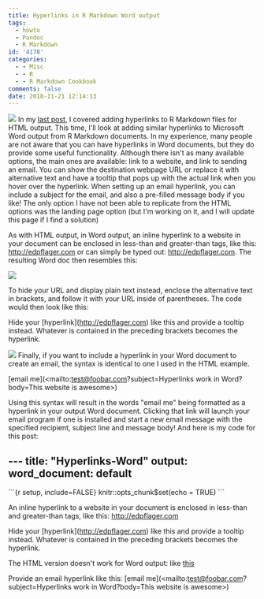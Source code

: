 ```yaml
---
title: Hyperlinks in R Markdown Word output
tags:
  - howto
  - Pandoc
  - R Markdown
id: '4178'
categories:
  - - Misc
  - - R
  - - R Markdown Cookbook
comments: false
date: 2018-11-21 12:14:13
---
```


[![](http://edpflager.com/wp-content/uploads/2018/09/rmarkdown-e1538176415459.png)](http://edpflager.com/wp-content/uploads/2018/09/rmarkdown-e1538176415459.png) In my [last post](http://edpflager.com/2018/11/16/html-hyperlinks-in-r-markdown-pdfs/), I covered adding hyperlinks to R Markdown files for HTML output. This time, I'll look at adding similar hyperlinks to Microsoft Word output from R Markdown documents. In my experience, many people are not aware that you can have hyperlinks in Word documents, but they do provide some useful functionality. Although there isn't as many available options, the main ones are available: link to a website, and link to sending an email. You can show the destination webpage URL or replace it with alternative text and have a tooltip that pops up with the actual link when you hover over the hyperlink. When setting up an email hyperlink, you can include a subject for the email, and also a pre-filled message body if you like! The only option I have not been able to replicate from the HTML options was the landing page option (but I'm working on it, and I will update this page if I find a solution)
<!-- more -->
As with HTML output, in Word output, an inline hyperlink to a website in your document can be enclosed in less-than and greater-than tags, like this: <http://edpflager.com> or can simply be typed out: http://edpflager.com. The resulting Word doc then resembles this:

[![](http://edpflager.com/wp-content/uploads/2018/11/Word-hyperlink-300x64.png)](http://edpflager.com/wp-content/uploads/2018/11/Word-hyperlink.png)

To hide your URL and display plain text instead, enclose the alternative text in brackets, and follow it with your URL inside of parentheses. The code would then look like this:

Hide your \[hyperlink\](<http://edpflager.com>) like this and provide 
a tooltip instead. Whatever is contained in the preceding brackets becomes
 the hyperlink.

[![](http://edpflager.com/wp-content/uploads/2018/11/Word-hidehyperlink.png)](http://edpflager.com/wp-content/uploads/2018/11/Word-hidehyperlink.png) Finally, if you want to include a hyperlink in your Word document to  create an email, the syntax is identical to one I used in the HTML example.

\[email me\](<mailto:test@foobar.com?subject=Hyperlinks 
work in Word?body=This website is awesome>)

Using this syntax will result in the words "email me" being formatted as a hyperlink in your output Word document. Clicking that link will launch your email program if one is installed and start a new email message with the specified recipient, subject line and message body! And here is my code for this post:

\---
title: "Hyperlinks-Word"
output:
   word\_document: default
---

\`\`\`{r setup, include=FALSE}
knitr::opts\_chunk$set(echo = TRUE)
\`\`\`

An inline hyperlink to a website in your document is enclosed in less-than and greater-than tags, like this: <http://edpflager.com>

Hide your \[hyperlink\](<http://edpflager.com>) like this and provide a tooltip instead. Whatever is contained in the preceding brackets becomes the hyperlink.

The HTML version doesn't work for Word output: like <a href="http://edpflager.com">this</a>

Provide an email hyperlink like this:
\[email me\](<mailto:test@foobar.com?subject=Hyperlinks
work in Word?body=This website is awesome>)